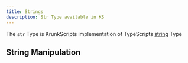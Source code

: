 ```yaml
---
title: Strings
description: Str Type available in KS
---
```


The `str` Type is KrunkScripts implementation of TypeScripts [string](https://www.typescriptlang.org/docs/handbook/2/everyday-types.html) Type

## String Manipulation

```krnk

```